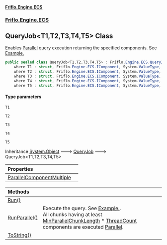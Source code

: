 #### [Friflo.Engine.ECS](index.md 'index')
### [Friflo.Engine.ECS](Friflo.Engine.ECS.md 'Friflo.Engine.ECS')

## QueryJob<T1,T2,T3,T4,T5> Class

Enables [Parallel](JobExecution.md#Friflo.Engine.ECS.JobExecution.Parallel 'Friflo.Engine.ECS.JobExecution.Parallel') query execution returning the specified components.
See <a href="https://github.com/friflo/Friflo.Json.Fliox/wiki/Examples-~-Optimization#parallel-query-job">Example.</a>

```csharp
public sealed class QueryJob<T1,T2,T3,T4,T5> : Friflo.Engine.ECS.QueryJob
    where T1 : struct, Friflo.Engine.ECS.IComponent, System.ValueType, System.ValueType
    where T2 : struct, Friflo.Engine.ECS.IComponent, System.ValueType, System.ValueType
    where T3 : struct, Friflo.Engine.ECS.IComponent, System.ValueType, System.ValueType
    where T4 : struct, Friflo.Engine.ECS.IComponent, System.ValueType, System.ValueType
    where T5 : struct, Friflo.Engine.ECS.IComponent, System.ValueType, System.ValueType
```
#### Type parameters

<a name='Friflo.Engine.ECS.QueryJob_T1,T2,T3,T4,T5_.T1'></a>

`T1`

<a name='Friflo.Engine.ECS.QueryJob_T1,T2,T3,T4,T5_.T2'></a>

`T2`

<a name='Friflo.Engine.ECS.QueryJob_T1,T2,T3,T4,T5_.T3'></a>

`T3`

<a name='Friflo.Engine.ECS.QueryJob_T1,T2,T3,T4,T5_.T4'></a>

`T4`

<a name='Friflo.Engine.ECS.QueryJob_T1,T2,T3,T4,T5_.T5'></a>

`T5`

Inheritance [System.Object](https://docs.microsoft.com/en-us/dotnet/api/System.Object 'System.Object') &#129106; [QueryJob](QueryJob.md 'Friflo.Engine.ECS.QueryJob') &#129106; QueryJob<T1,T2,T3,T4,T5>

| Properties | |
| :--- | :--- |
| [ParallelComponentMultiple](QueryJob_T1,T2,T3,T4,T5_.ParallelComponentMultiple.md 'Friflo.Engine.ECS.QueryJob<T1,T2,T3,T4,T5>.ParallelComponentMultiple') | |

| Methods | |
| :--- | :--- |
| [Run()](QueryJob_T1,T2,T3,T4,T5_.Run().md 'Friflo.Engine.ECS.QueryJob<T1,T2,T3,T4,T5>.Run()') | |
| [RunParallel()](QueryJob_T1,T2,T3,T4,T5_.RunParallel().md 'Friflo.Engine.ECS.QueryJob<T1,T2,T3,T4,T5>.RunParallel()') | Execute the query.             See <a href="https://github.com/friflo/Friflo.Json.Fliox/wiki/Examples-~-Optimization#parallel-query-job">Example.</a>.<br/>             All chunks having at least [MinParallelChunkLength](QueryJob.MinParallelChunkLength.md 'Friflo.Engine.ECS.QueryJob.MinParallelChunkLength') * [ThreadCount](ParallelJobRunner.ThreadCount.md 'Friflo.Engine.ECS.ParallelJobRunner.ThreadCount')             components are executed [Parallel](JobExecution.md#Friflo.Engine.ECS.JobExecution.Parallel 'Friflo.Engine.ECS.JobExecution.Parallel'). |
| [ToString()](QueryJob_T1,T2,T3,T4,T5_.ToString().md 'Friflo.Engine.ECS.QueryJob<T1,T2,T3,T4,T5>.ToString()') | |
